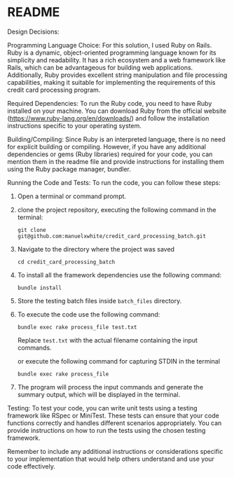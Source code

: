 # README


Design Decisions:


Programming Language Choice:
For this solution, I used Ruby on Rails. Ruby is a dynamic, object-oriented programming language known for its simplicity and readability. It has a rich ecosystem and a web framework like Rails, which can be advantageous for building web applications. Additionally, Ruby provides excellent string manipulation and file processing capabilities, making it suitable for implementing the requirements of this credit card processing program.

Required Dependencies:
To run the Ruby code, you need to have Ruby installed on your machine. You can download Ruby from the official website (https://www.ruby-lang.org/en/downloads/) and follow the installation instructions specific to your operating system.

Building/Compiling:
Since Ruby is an interpreted language, there is no need for explicit building or compiling. However, if you have any additional dependencies or gems (Ruby libraries) required for your code, you can mention them in the readme file and provide instructions for installing them using the Ruby package manager, bundler.

Running the Code and Tests:
To run the code, you can follow these steps:
1. Open a terminal or command prompt.
2. clone the project repository, executing the following command in the terminal:
   ```
   git clone git@github.com:manuelxwhite/credit_card_processing_batch.git
   ```
3. Navigate to the directory where the project was saved 
   ```
   cd credit_card_processing_batch
   ```
4. To install all the framework dependencies use the following command:
   ```
   bundle install
   ```
5. Store the testing batch files inside `batch_files` directory.
6. To execute the code use the following command:
   ```
   bundle exec rake process_file test.txt
   ```
   Replace `test.txt` with the actual filename containing the input commands.

   or execute the following command for capturing STDIN in the terminal
    ```
   bundle exec rake process_file
   ```
6. The program will process the input commands and generate the summary output, which will be displayed in the terminal.

Testing:
To test your code, you can write unit tests using a testing framework like RSpec or MiniTest. These tests can ensure that your code functions correctly and handles different scenarios appropriately. You can provide instructions on how to run the tests using the chosen testing framework.

Remember to include any additional instructions or considerations specific to your implementation that would help others understand and use your code effectively.
